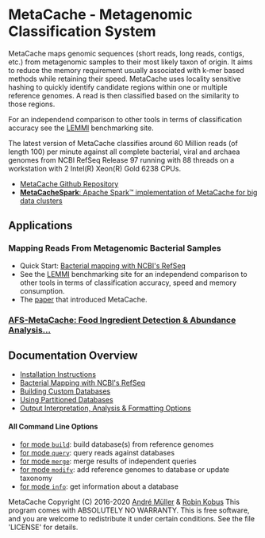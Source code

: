# MetaCache - Metagenomic Classification System

MetaCache maps genomic sequences (short reads, long reads, contigs, etc.) from metagenomic samples to their most likely taxon of origin. It aims to reduce the memory requirement usually associated with k-mer based methods while retaining their speed. MetaCache uses locality sensitive hashing to quickly identify candidate regions within one or multiple reference genomes. A read is then classified based on the similarity to those regions.

For an independend comparison to other tools in terms of classification accuracy see the [LEMMI](https://lemmi.ezlab.org) benchmarking site.

The latest version of MetaCache classifies around 60 Million reads (of length 100) per minute against all complete bacterial, viral and archaea genomes from NCBI RefSeq Release 97 running with 88 threads on a workstation with 2 Intel(R) Xeon(R) Gold 6238 CPUs.


* [MetaCache Github Repository](https://github.com/muellan/metacache)
* [**MetaCacheSpark**: Apache Spark&trade; implementation of MetaCache for big data clusters](https://github.com/jmabuin/MetaCacheSpark)



## Applications


### Mapping Reads From Metagenomic Bacterial Samples

* Quick Start: [Bacterial mapping with NCBI's RefSeq](refseq.md)
* See the [LEMMI](https://lemmi.ezlab.org) benchmarking site for an independend comparison to other tools in terms of classification accuracy, speed and memory consumption.
* The [paper](https://www.doi.org/10.1093/bioinformatics/btx520) that introduced MetaCache.


### [AFS-MetaCache: Food Ingredient Detection & Abundance Analysis...](afs.md)



## Documentation Overview

* [Installation Instructions](https://github.com/muellan/metacache#detailed-installation-instructions)
* [Bacterial Mapping with NCBI's RefSeq](refseq.md)
* [Building Custom Databases](building.md)
* [Using Partitioned Databases](partitioning.md)
* [Output Interpretation, Analysis & Formatting Options](output.md)



#### All Command Line Options

* [for mode `build`](mode_build.txt): build database(s) from reference genomes
* [for mode `query`](mode_query.txt): query reads against databases
* [for mode `merge`](mode_merge.txt): merge results of independent queries
* [for mode `modify`](mode_modify.txt): add reference genomes to database or update taxonomy
* [for mode `info`](mode_info.txt): get information about a database


MetaCache Copyright (C) 2016-2020 [André Müller](https://github.com/muellan) & [Robin Kobus](https://github.com/Funatiq)
This program comes with ABSOLUTELY NO WARRANTY.
This is free software, and you are welcome to redistribute it under certain conditions. See the file 'LICENSE' for details.

